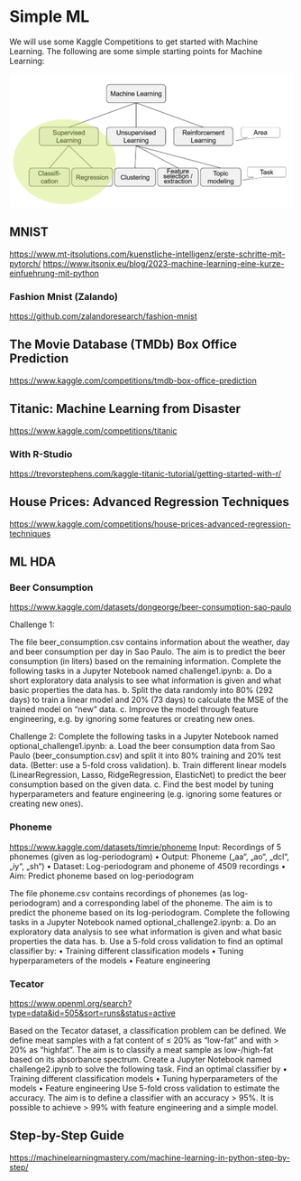 # Simple ML

We will use some Kaggle Competitions to get started with Machine Learning. The following are some simple starting points for Machine Learning:

![ML Kategorien](../../assets/images/ai/ml_categories.png)

## MNIST

<https://www.mt-itsolutions.com/kuenstliche-intelligenz/erste-schritte-mit-pytorch/>
<https://www.itsonix.eu/blog/2023-machine-learning-eine-kurze-einfuehrung-mit-python>

### Fashion Mnist (Zalando)

<https://github.com/zalandoresearch/fashion-mnist>

## The Movie Database (TMDb) Box Office Prediction

<https://www.kaggle.com/competitions/tmdb-box-office-prediction>

## Titanic: Machine Learning from Disaster

<https://www.kaggle.com/competitions/titanic>

### With R-Studio

<https://trevorstephens.com/kaggle-titanic-tutorial/getting-started-with-r/>

## House Prices: Advanced Regression Techniques

<https://www.kaggle.com/competitions/house-prices-advanced-regression-techniques>

## ML HDA

### Beer Consumption

<https://www.kaggle.com/datasets/dongeorge/beer-consumption-sao-paulo>

Challenge 1:

The file beer_consumption.csv contains information about the weather, day and
beer consumption per day in Sao Paulo. The aim is to predict the beer consumption
(in liters) based on the remaining information. Complete the following tasks in a
Jupyter Notebook named challenge1.ipynb:
a. Do a short exploratory data analysis to see what information is given and what
basic properties the data has.
b. Split the data randomly into 80% (292 days) to train a linear model and 20%
(73 days) to calculate the MSE of the trained model on “new” data.
c. Improve the model through feature engineering, e.g. by ignoring some
features or creating new ones.

Challenge 2:
Complete the following tasks in a Jupyter Notebook named
optional_challenge1.ipynb:
a. Load the beer consumption data from Sao Paulo (beer_consumption.csv) and
split it into 80% training and 20% test data. (Better: use a 5-fold cross
validation).
b. Train different linear models (LinearRegression, Lasso, RidgeRegression,
ElasticNet) to predict the beer consumption based on the given data.
c. Find the best model by tuning hyperparameters and feature engineering (e.g.
ignoring some features or creating new ones).

### Phoneme

<https://www.kaggle.com/datasets/timrie/phoneme>
Input: Recordings of 5 phonemes
(given as log-periodogram)
• Output: Phoneme („aa“, „ao“,
„dcl“, „iy“, „sh“)
• Dataset: Log-periodogram and
phoneme of 4509 recordings
• Aim: Predict phoneme based on
log-periodogram

The file phoneme.csv contains recordings of phonemes (as log-periodogram) and a
corresponding label of the phoneme. The aim is to predict the phoneme based on
its log-periodogram. Complete the following tasks in a Jupyter Notebook named
optional_challenge2.ipynb:
a. Do an exploratory data analysis to see what information is given and what
basic properties the data has.
b. Use a 5-fold cross validation to find an optimal classifier by:
• Training different classification models
• Tuning hyperparameters of the models
• Feature engineering

### Tecator

<https://www.openml.org/search?type=data&id=505&sort=runs&status=active>

Based on the Tecator dataset, a classification problem can be defined. We define
meat samples with a fat content of ≤ 20% as “low-fat” and with > 20% as “highfat”. The aim is to classify a meat sample as low-/high-fat based on its absorbance
spectrum. Create a Jupyter Notebook named challenge2.ipynb to solve the
following task.
Find an optimal classifier by
• Training different classification models
• Tuning hyperparameters of the models
• Feature engineering
Use 5-fold cross validation to estimate the accuracy.
The aim is to define a classifier with an accuracy > 95%. It is possible to achieve >
99% with feature engineering and a simple model.

## Step-by-Step Guide

<https://machinelearningmastery.com/machine-learning-in-python-step-by-step/>
